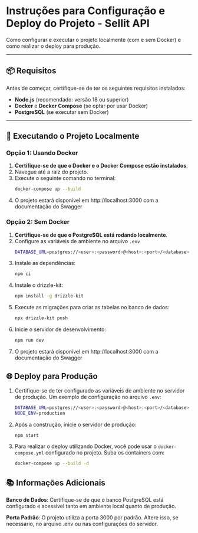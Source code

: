 # Instruções para Configuração e Deploy do Projeto - Sellit API

Como configurar e executar o projeto localmente (com e sem Docker) e como realizar o deploy para produção.

---

## 📦 **Requisitos**

Antes de começar, certifique-se de ter os seguintes requisitos instalados:

- **Node.js** (recomendado: versão 18 ou superior)
- **Docker** e **Docker Compose** (se optar por usar Docker)
- **PostgreSQL** (se executar sem Docker)

---

## 🚀 **Executando o Projeto Localmente**

### **Opção 1: Usando Docker**

1. **Certifique-se de que o Docker e o Docker Compose estão instalados**.
2. Navegue até a raiz do projeto.
3. Execute o seguinte comando no terminal:
   ```bash
   docker-compose up --build
4. O projeto estará disponível em http://localhost:3000 com a documentação do Swagger

### **Opção 2: Sem Docker**
1. **Certifique-se de que o PostgreSQL está rodando localmente**.
2. Configure as variáveis de ambiente no arquivo ```.env```
    ```bash
   DATABASE_URL=postgres://<user>:<password>@<host>:<port>/<database>
3. Instale as dependências:
    ```bash
   npm ci
3. Instale o drizzle-kit:
    ```bash
   npm install -g drizzle-kit
4. Execute as migrações para criar as tabelas no banco de dados:
    ```bash
   npx drizzle-kit push
5. Inicie o servidor de desenvolvimento:
    ```bash
   npm run dev
6. O projeto estará disponível em http://localhost:3000 com a documentação do Swagger

## 🌐 **Deploy para Produção**
1. Certifique-se de ter configurado as variáveis de ambiente no servidor de produção. Um exemplo de configuração no arquivo ```.env```:
    ```bash
    DATABASE_URL=postgres://<user>:<password>@<host>:<port>/<database>
    NODE_ENV=production
2. Após a construção, inicie o servidor de produção:
    ```bash
    npm start
3. Para realizar o deploy utilizando Docker, você pode usar o ```docker-compose.yml``` configurado no projeto. Suba os containers com:
    ```bash
    docker-compose up --build -d

## 📚 **Informações Adicionais**
**Banco de Dados**: Certifique-se de que o banco PostgreSQL está configurado e acessível tanto em ambiente local quanto de produção.

**Porta Padrão**: O projeto utiliza a porta 3000 por padrão. Altere isso, se necessário, no arquivo .env ou nas configurações do servidor.